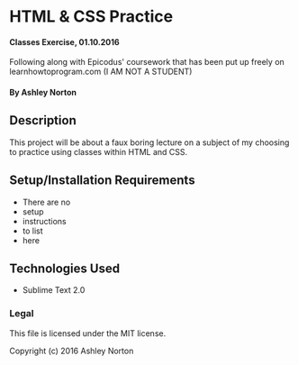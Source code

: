 # HTML & CSS Practice

#### Classes Exercise, 01.10.2016
Following along with Epicodus' coursework that has been put up freely on learnhowtoprogram.com (I AM NOT A STUDENT)

#### **By Ashley Norton**

## Description
This project will be about a faux boring lecture on a subject of my choosing to practice using classes within HTML and CSS.

## Setup/Installation Requirements
* There are no 
* setup 
* instructions
* to list
* here

## Technologies Used

* Sublime Text 2.0

### Legal

This file is licensed under the MIT license.

Copyright (c) 2016 Ashley Norton

